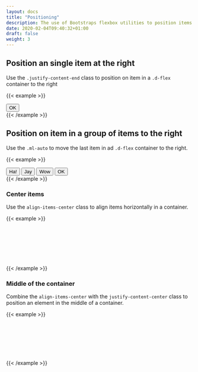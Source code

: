 ```yaml
---
layout: docs
title: "Positioning"
description: The use of Bootstraps flexbox utilities to position items on the screen.
date: 2020-02-04T09:40:32+01:00
draft: false
weight: 3
---
```

## 
## Position an single item at the right

Use the ```.justify-content-end``` class to position on item in a ```.d-flex``` container to the right

{{< example >}}
<div class="d-flex justify-content-end">
  <button class="btn btn-success">OK</button>
</div>
{{< /example >}}


## Position on item in a group of items to the right

Use the ```.ml-auto``` to move the last item in ad ```.d-flex``` container to the right.

{{< example >}}
<div class="d-flex">
  <button class="btn btn-secondary mr-1">Ha!</button>
  <button class="btn btn-secondary mr-1">Jay</button>
  <button class="btn btn-secondary mr-1">Wow</button>
  <button class="ml-auto btn btn-success">OK</button>
</div>
{{< /example >}}

### Center items

Use the ```align-items-center``` class to align items horizontally in a container.

{{< example >}}
<div class="d-flex align-items-center p-2 bg-light">
    <div class="bg-success mr-2" style="width: 35px; height: 35px;"></div>
    <div class="bg-warning mr-2" style="width: 48px; height: 48px;"></div>
    <div class="bg-info mr-2" style="width: 20px; height: 20px;"></div>
</div>
{{< /example >}}

### Middle of the container

Combine the ```align-items-center``` with the ```justify-content-center``` class to position an element in the middle of a container.

{{< example >}}
<div class="d-flex align-items-center justify-content-center p-3 bg-light" style="height:100px;">
    <div class="bg-warning mr-2" style="width: 48px; height: 48px;"></div>
</div>
{{< /example >}}

